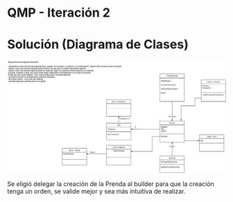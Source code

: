 QMP - Iteración 2
===========
Solución (Diagrama de Clases)
===========
<img src="https://github.com/FrancoPaesani/QMP/blob/Iteracion2/QMP2.jpg"></img>


Se eligió delegar la creación de la Prenda al builder para que la creación tenga un orden, se valide mejor y sea más intuitiva de realizar.
